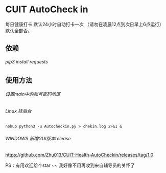 CUIT AutoCheck in<br> 
==================
每日健康打卡
默认24小时自动打卡一次
（请勿在凌晨12点到次日早上6点运行）
默认全部否。

依赖<br>
----------------
###### pip3 install requests

使用方法<br> 
-------------
###### 设置main中的账号密码地区<br> 
###### Linux 挂后台<br> 
    nohup python3 -u Autocheckin.py > chekin.log 2>&1 &

###### WINDOWS 新增GUI版本release<br> 
https://github.com/Zhu013/CUIT-Health-AutoCheckin/releases/tag/1.0

PS：有用欢迎给个star  ~~
    我好像不用再收到来自辅导员的关怀了
